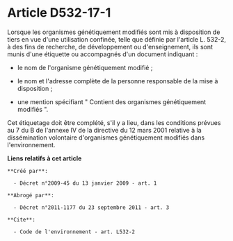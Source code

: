 # Article D532-17-1

Lorsque les organismes génétiquement modifiés sont mis à disposition de tiers en vue d'une utilisation confinée, telle que
définie par l'article L. 532-2, à des fins de recherche, de développement ou d'enseignement, ils sont munis d'une étiquette
ou accompagnés d'un document indiquant :

- le nom de l'organisme génétiquement modifié ;

- le nom et l'adresse complète de la personne responsable de la mise à disposition ;

- une mention spécifiant " Contient des organismes génétiquement modifiés ". 

Cet étiquetage doit être complété, s'il y a lieu, dans les conditions prévues au 7 du B de l'annexe IV de la directive du 12
mars 2001 relative à la dissémination volontaire d'organismes génétiquement modifiés dans l'environnement.

**Liens relatifs à cet article**

	**Créé par**:

	  - Décret n°2009-45 du 13 janvier 2009 - art. 1

	**Abrogé par**:

	  - Décret n°2011-1177 du 23 septembre 2011 - art. 3

	**Cite**:

	  - Code de l'environnement - art. L532-2
